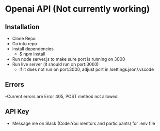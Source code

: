 # Openai API (Not currently working)

## Installation

- Clone Repo
- Go into repo
- Install dependencies
  - $ npm install
- Run node server.js to make sure port is running on 3000
- Run live server (it should run on port:3000)
  - If it does not run on port:3000, adjust port in /settings.json/.vscode

## Errors

-Current errors are Error 405, POST method not allowed

## API Key

- Message me on Slack (Code:You mentors and participants) for .env file 